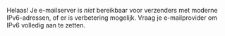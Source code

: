 Helaas! Je e-mailserver is *niet* bereikbaar voor verzenders met moderne IPv6-adressen, of er is verbetering mogelijk. Vraag je e-mailprovider om IPv6 volledig aan te zetten.
